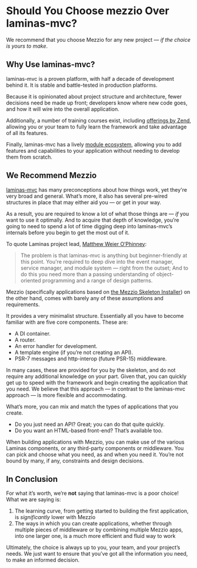 # Should You Choose mezzio Over laminas-mvc?

We recommend that you choose Mezzio for any new project &mdash; _if the
choice is yours to make_.

## Why Use laminas-mvc?

laminas-mvc is a proven platform, with half a decade of development behind it. It
is stable and battle-tested in production platforms.

Because it is opinionated about project structure and architecture, fewer
decisions need be made up front; developers know where new code goes, and how it
will wire into the overall application.

Additionally, a number of training courses exist, including [offerings by
Zend](https://www.zend.com/training/zf-fundamentals), allowing you
or your team to fully learn the framework and take advantage of all its features.

Finally, laminas-mvc has a lively [module ecosystem](https://packagist.org/search/?q=laminas),
allowing you to add features and capabilities to your application without
needing to develop them from scratch.

## We Recommend Mezzio

[laminas-mvc](https://github.com/laminas/laminas-mvc) has many preconceptions
about how things work, yet they're very broad and general. What’s more, it
also has several pre-wired structures in place that may either aid you &mdash;
or get in your way.

As a result, you are required to know a lot of what those things are &mdash; _if_ you
want to use it optimally. And to acquire that depth of knowledge, you’re going
to need to spend a lot of time digging deep into laminas-mvc’s internals before
you begin to get the most out of it.

To quote Laminas project lead, [Matthew Weier O’Phinney](https://mwop.net):

> The problem is that laminas-mvc is anything but beginner-friendly at this point.
> You're required to deep dive into the event manager, service manager, and
> module system &mdash; right from the outset; And to do this you need more than a
> passing understanding of object-oriented programming and a range of design
> patterns.

Mezzio (specifically applications based on
[the Mezzio Skeleton Installer](https://docs.mezzio.dev/mezzio/getting-started/skeleton/))
on the other hand, comes with barely any of these assumptions and requirements.

It provides a very minimalist structure. Essentially all you have to become
familiar with are five core components. These are:

- A DI container.
- A router.
- An error handler for development.
- A template engine (if you’re not creating an API).
- PSR-7 messages and http-interop (future PSR-15) middleware.

In many cases, these are provided for you by the skeleton, and do not require
any additional knowledge on your part. Given that, you can quickly get up to
speed with the framework and begin creating the application that you need. We
believe that this approach &mdash; in contrast to the laminas-mvc approach &mdash;
is more flexible and accommodating.

What’s more, you can mix and match the types of applications that you create.

- Do you just need an API? Great; you can do that quite quickly.
- Do you want an HTML-based front-end? That’s available too.

When building applications with Mezzio, you can make use of the various Laminas
components, or any third-party components or middleware. You can pick and
choose what you need, as and when you need it. You’re not bound by many, if
any, constraints and design decisions.

## In Conclusion

For what it’s worth, we’re **not** saying that laminas-mvc is a poor choice!  What
we are saying is:

1. The learning curve, from getting started to building the first application,
   is _significantly_ lower with Mezzio
2. The ways in which you can create applications, whether through multiple
   pieces of middleware or by combining multiple Mezzio apps, into one
   larger one, is a much more efficient and fluid way to work

Ultimately, the choice is always up to you, your team, and your project’s needs.
We just want to ensure that you’ve got all the information you need, to make an
informed decision.
